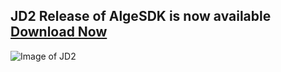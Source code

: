 ## JD2 Release of AlgeSDK is now available [Download Now](http://xal1.azurewebsites.net)
![Image of JD2](http://xal1.azurewebsites.net/w3images/JD2.PNG)
